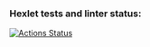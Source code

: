### Hexlet tests and linter status:
[![Actions Status](https://github.com/oleg-dixon/python-oop-project-101/actions/workflows/hexlet-check.yml/badge.svg)](https://github.com/oleg-dixon/python-oop-project-101/actions)